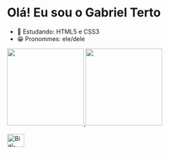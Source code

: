 # Olá! Eu sou o Gabriel Terto

- 🌱 Estudando: HTML5 e CSS3
- 😁 Pronommes: ele/dele

<div>
  <a href="https://github.com/gabriellterto">
  <img height="180em" src="https://github-readme-stats.vercel.app/api?username=gabriellterto&show_icons=true&theme=dark">
  <img height="180em" src="https://github-readme-stats.vercel.app/api/top-langs/?username=gabriellterto&show_icons=true&theme=dark">
</div>

<div style="display: inline_block"><br>
  <img align="center" alt="Biel-Python" height="30" width="40" src="https://cdn.jsdelivr.net/gh/devicons/devicon/icons/python/python-original.svg">
</div>

##
